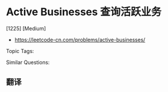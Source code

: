 # Active Businesses 查询活跃业务

[1225] [Medium]

- https://leetcode-cn.com/problems/active-businesses/

Topic Tags:

Similar Questions:

## 翻译
